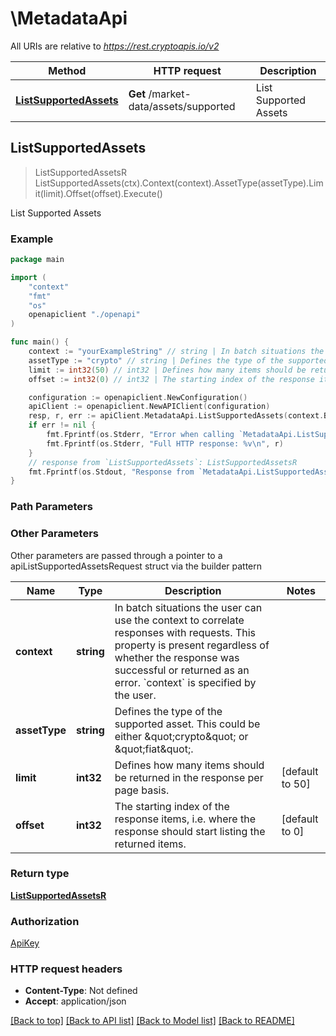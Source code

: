 # \MetadataApi

All URIs are relative to *https://rest.cryptoapis.io/v2*

Method | HTTP request | Description
------------- | ------------- | -------------
[**ListSupportedAssets**](MetadataApi.md#ListSupportedAssets) | **Get** /market-data/assets/supported | List Supported Assets



## ListSupportedAssets

> ListSupportedAssetsR ListSupportedAssets(ctx).Context(context).AssetType(assetType).Limit(limit).Offset(offset).Execute()

List Supported Assets



### Example

```go
package main

import (
    "context"
    "fmt"
    "os"
    openapiclient "./openapi"
)

func main() {
    context := "yourExampleString" // string | In batch situations the user can use the context to correlate responses with requests. This property is present regardless of whether the response was successful or returned as an error. `context` is specified by the user. (optional)
    assetType := "crypto" // string | Defines the type of the supported asset. This could be either \"crypto\" or \"fiat\". (optional)
    limit := int32(50) // int32 | Defines how many items should be returned in the response per page basis. (optional) (default to 50)
    offset := int32(0) // int32 | The starting index of the response items, i.e. where the response should start listing the returned items. (optional) (default to 0)

    configuration := openapiclient.NewConfiguration()
    apiClient := openapiclient.NewAPIClient(configuration)
    resp, r, err := apiClient.MetadataApi.ListSupportedAssets(context.Background()).Context(context).AssetType(assetType).Limit(limit).Offset(offset).Execute()
    if err != nil {
        fmt.Fprintf(os.Stderr, "Error when calling `MetadataApi.ListSupportedAssets``: %v\n", err)
        fmt.Fprintf(os.Stderr, "Full HTTP response: %v\n", r)
    }
    // response from `ListSupportedAssets`: ListSupportedAssetsR
    fmt.Fprintf(os.Stdout, "Response from `MetadataApi.ListSupportedAssets`: %v\n", resp)
}
```

### Path Parameters



### Other Parameters

Other parameters are passed through a pointer to a apiListSupportedAssetsRequest struct via the builder pattern


Name | Type | Description  | Notes
------------- | ------------- | ------------- | -------------
 **context** | **string** | In batch situations the user can use the context to correlate responses with requests. This property is present regardless of whether the response was successful or returned as an error. &#x60;context&#x60; is specified by the user. | 
 **assetType** | **string** | Defines the type of the supported asset. This could be either \&quot;crypto\&quot; or \&quot;fiat\&quot;. | 
 **limit** | **int32** | Defines how many items should be returned in the response per page basis. | [default to 50]
 **offset** | **int32** | The starting index of the response items, i.e. where the response should start listing the returned items. | [default to 0]

### Return type

[**ListSupportedAssetsR**](ListSupportedAssetsR.md)

### Authorization

[ApiKey](../README.md#ApiKey)

### HTTP request headers

- **Content-Type**: Not defined
- **Accept**: application/json

[[Back to top]](#) [[Back to API list]](../README.md#documentation-for-api-endpoints)
[[Back to Model list]](../README.md#documentation-for-models)
[[Back to README]](../README.md)


